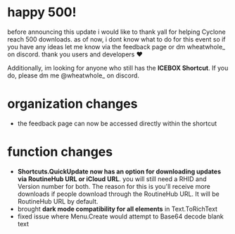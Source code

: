 # happy 500!
before announcing this update i would like to thank yall for helping Cyclone reach 500 downloads. as of now, i dont know what to do for this event so if you have any ideas let me know via the feedback page or dm wheatwhole_ on discord. thank you users and developers ❤️

Additionally, im looking for anyone who still has the **ICEBOX Shortcut**. If you do, please dm me @wheatwhole_ on discord.
# organization changes
- the feedback page can now be accessed directly within the shortcut
# function changes
- **Shortcuts.QuickUpdate now has an option for downloading updates via RoutineHub URL or iCloud URL**. you will still need a RHID and Version number for both. The reason for this is you'll receive more downloads if people download through the RoutineHub URL. It will be RoutineHub URL by default.
- brought **dark mode compatibility for all elements** in Text.ToRichText
- fixed issue where Menu.Create would attempt to Base64 decode blank text
